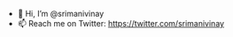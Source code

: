 - 👋 Hi, I’m @srimanivinay
- 📫 Reach me on Twitter: https://twitter.com/srimanivinay

<!---
srimanivinay97/srimanivinay97 is a ✨ special ✨ repository because its `README.md` (this file) appears on your GitHub profile.
You can click the Preview link to take a look at your changes.
--->

